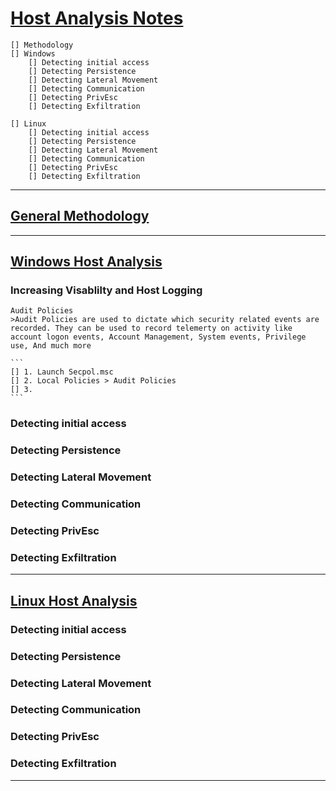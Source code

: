# **<ins>Host Analysis Notes</ins>**

    [] Methodology
    [] Windows
        [] Detecting initial access
        [] Detecting Persistence
        [] Detecting Lateral Movement
        [] Detecting Communication
        [] Detecting PrivEsc
        [] Detecting Exfiltration

    [] Linux
        [] Detecting initial access
        [] Detecting Persistence
        [] Detecting Lateral Movement
        [] Detecting Communication
        [] Detecting PrivEsc
        [] Detecting Exfiltration
----------------------------------------------------------------------------
## **<ins>General Methodology</ins>**




----------------------------------------------------------------------------
## **<ins>Windows Host Analysis</ins>**

### **Increasing Visablilty and Host Logging**
    Audit Policies
    >Audit Policies are used to dictate which security related events are recorded. They can be used to record telemerty on activity like account logon events, Account Management, System events, Privilege use, And much more

    ```
    [] 1. Launch Secpol.msc
    [] 2. Local Policies > Audit Policies
    [] 3. 
    ```
    

### **Detecting initial access**

### **Detecting Persistence**
    
### **Detecting Lateral Movement**
    
### **Detecting Communication**
    
### **Detecting PrivEsc**
    
### **Detecting Exfiltration**


----------------------------------------------------------------------------
## **<ins>Linux Host Analysis</ins>**

### **Detecting initial access**
        
### **Detecting Persistence**
    
### **Detecting Lateral Movement**
   
### **Detecting Communication**
    
### **Detecting PrivEsc**
    
### **Detecting Exfiltration**


----------------------------------------------------------------------------